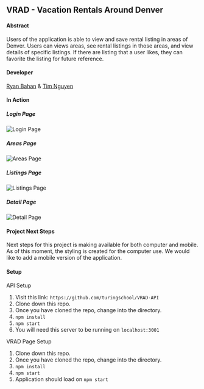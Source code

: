 ## VRAD - Vacation Rentals Around Denver

#### Abstract
Users of the application is able to view and save rental listing in areas of Denver.  Users can views areas, see rental listings in those areas, and view details of specific listings. If there are listing that a user likes, they can favorite the listing for future reference. 

#### Developer
[Ryan Bahan](https://github.com/ryanbahan) & [Tim Nguyen](https://github.com/TimNguyen21)

#### In Action

##### Login Page
![Login Page]()

##### Areas Page
![Areas Page]()

##### Listings Page
![Listings Page]()

##### Detail Page
![Detail Page]()

#### Project Next Steps
Next steps for this project is making available for both computer and mobile.  As of this moment, the styling is created for the computer use.  We would like to add a mobile version of the application.

#### Setup
API Setup
1. Visit this link: `https://github.com/turingschool/VRAD-API`
2. Clone down this repo.
3. Once you have cloned the repo, change into the directory.
4. `npm install`
5. `npm start`
6. You will need this server to be running on `localhost:3001`

VRAD Page Setup
1. Clone down this repo.
2. Once you have cloned the repo, change into the directory.
3. `npm install`
4. `npm start`
5. Application should load on `npm start`
